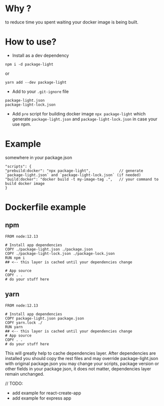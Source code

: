 # Why ?

to reduce time you spent waiting your docker image is being built.

# How to use?

- Install as a dev dependency

```
npm i -d package-light
```

or

```
yarn add --dev package-light
```

- Add to your  `.git-ignore` file
 
```
package-light.json
package-light-lock.json
```
 

- Add `pre` script for building docker image `npx package-light` which generate `package-light.json` and `package-light-lock.json` in case your use npm.

# Example

somewhere in your package.json
```
"scripts": {
"prebuild:docker": "npx package-light",             // generate `package-light.json` and `package-light-lock.json` (if needed)
"build:docker": "docker build -t my-image-tag .",   // your command to build docker image
}
``` 

# Dockerfile example
## npm
```
FROM node:12.13

# Install app dependencies
COPY ./package-light.json ./package.json
COPY ./package-light-lock.json ./package-lock.json
RUN npm i
## <-- this layer is cached until your dependencies change

# App source
COPY . .
# do your stuff here
```

## yarn
```
FROM node:12.13

# Install app dependencies
COPY package-light.json package.json
COPY yarn.lock ./
RUN yarn
## <-- this layer is cached until your dependencies change
# App source
COPY . .
# do your stuff here
```

This will greatly help to cache dependencies layer.
After dependencies are installed you should copy the rest files and may override package-light.json with original package.json
you may change your scripts, package version or other fields in your package json, it does not matter, dependencies layer remain unchanged.


// TODO:
- add example for react-create-app
- add example for express app
